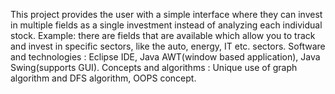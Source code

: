 This project provides the user with a simple interface where they can invest in multiple fields as a single
investment instead of analyzing each individual stock. Example: there are fields that are available which
allow you to track and invest in specific sectors, like the auto, energy, IT etc. sectors.
Software and technologies : Eclipse IDE, Java AWT(window based application), Java Swing(supports GUI).
Concepts and algorithms : Unique use of graph algorithm and DFS algorithm, OOPS concept.
